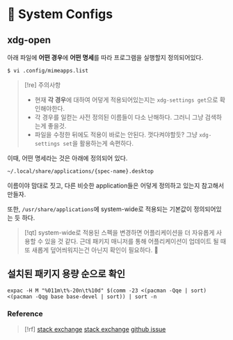 # 󰏢 System Configs

## xdg-open

아래 파일에 **어떤 경우**에 **어떤 명세**를 따라 프로그램을 실행할지 정의되어있다.

```bash
$ vi .config/mimeapps.list
```

  > [!re] 주의사항
  >
  > - 현재 **각 경우**에 대하여 어덯게 적용되어있는지는 `xdg-settings get`으로 확인해야한다.
  > - 각 경우를 일컫는 사전 정의된 이름들이 다소 난해하다. 그러니 그냥 검색하는게 좋을것.
  > - 파일을 수정한 뒤에도 적용이 바로는 안된다. 껏다켜야할듯? 그냥 `xdg-settings set`을 활용하는게 속편하다.


이때, 어떤 명세라는 것은 아래에 정의되어 있다.

```bash
~/.local/share/applications/{spec-name}.desktop
```

이름이야 맘대로 짓고, 다른 비슷한 application들은 어덯게 정의하고 있는지 참고해서 만들자.

또한, `/usr/share/applications`에 system-wide로 적용되는 기본값이 정의되어있는 듯 하다.

> [!qt] system-wide로 적용된 스펙을 변경하면 어플리케이션을 더 자유롭게 사용할 수 있을 것 같다. 근데 패키지 매니저를 통해 어플리케이션이 업데이트 될 때 또 새롭게 덮어씌워지는건 아닌지 확인이 필요하다.
>   󱞪


## 설치된 패키지 용량 순으로 확인

  `expac -H M "%011m\t%-20n\t%10d" $(comm -23 <(pacman -Qqe | sort) <(pacman -Qqg base base-devel | sort)) | sort -n`

### Reference

> [!rf]
> [stack exchange](https://unix.stackexchange.com/questions/36380/how-to-properly-and-easily-configure-xdg-open-without-any-environment)
> [stack exchange](https://askubuntu.com/questions/540939/xdg-open-only-opens-a-new-tab-in-a-new-chromium-window-despite-passing-it-a-url?newreg=5d330212224449878da2c5eb50a3d43e)
> [github issue](https://github.com/vimwiki/vimwiki/issues/137)

